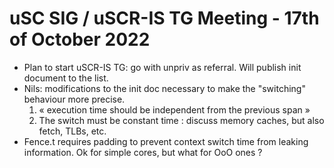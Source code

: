 # uSC SIG / uSCR-IS TG Meeting - 17th of October 2022

- Plan to start uSCR-IS TG: go with unpriv as referral. Will publish init document to the list.
- Nils: modifications to the init doc necessary to make the "switching" behaviour more precise.
    1. « execution time should be independent from the previous span »
    2. The switch must be constant time : discuss memory caches, but also fetch, TLBs, etc.
- Fence.t requires padding to prevent context switch time from leaking information. Ok for simple cores, but what for OoO ones ?